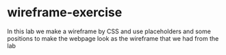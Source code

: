 # wireframe-exercise
In this lab we make a wireframe by CSS and use placeholders and some positions to make the webpage look as the wireframe that we had from the lab 